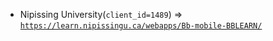  - Nipissing University(`client_id=1489`) => [`https://learn.nipissingu.ca/webapps/Bb-mobile-BBLEARN/`](https://learn.nipissingu.ca/webapps/Bb-mobile-BBLEARN/)
